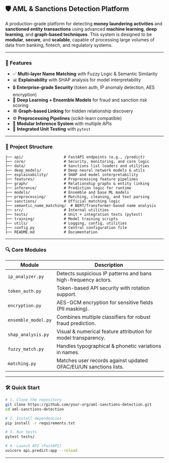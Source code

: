 ## 🛡️ AML & Sanctions Detection Platform

A production-grade platform for detecting **money laundering activities** and **sanctioned entity transactions** using advanced **machine learning**, **deep learning**, and **graph-based techniques**.
This system is designed to be **modular**, **secure**, and **scalable**, capable of processing large volumes of data from banking, fintech, and regulatory systems.

---

### 🚀 Features

* ✅ **Multi-layer Name Matching** with Fuzzy Logic & Semantic Similarity
* 📊 **Explainability** with SHAP analysis for model interpretability
* 🔒 **Enterprise-grade Security** (token auth, IP anomaly detection, AES encryption)
* 🧠 **Deep Learning + Ensemble Models** for fraud and sanction risk scoring
* 🕸️ **Graph-based Linking** for hidden relationship discovery
* ⚙️ **Preprocessing Pipelines** (scikit-learn compatible)
* 🔬 **Modular Inference System** with multiple APIs
* 🧪 **Integrated Unit Testing** with `pytest`

---

### 📁 Project Structure

```
├── api/                  # FastAPI endpoints (e.g., /predict)
├── core/                 # Security, monitoring, and core logic
├── data/                 # Sanctions list loaders and utilities
├── deep_models/          # Deep neural network models & utils
├── explainability/       # SHAP and model interpretability
├── features/             # Preprocessing feature pipelines
├── graph/                # Relationship graphs & entity linking
├── inference/            # Prediction logic for runtime
├── models/               # Ensemble and base ML models
├── preprocessing/        # Matching, cleaning, and text parsing
├── sanctions/            # Official matching logic
├── semantic_name_matching/  # BERT/Transformer-based name analysis
├── src/                  # Internal utilities
├── tests/                # Unit + integration tests (pytest)
├── training/             # Model training scripts
├── utils/                # Logging, config, utilities
├── config.py             # Central configuration file
├── README.md             # Documentation
```

---

### 🔍 Core Modules

| Module              | Description                                                      |
| ------------------- | ---------------------------------------------------------------- |
| `ip_analyzer.py`    | Detects suspicious IP patterns and bans high-frequency actors.   |
| `token_auth.py`     | Token-based API security with rotation support.                  |
| `encryption.py`     | AES-GCM encryption for sensitive fields (PII masking).           |
| `ensemble_model.py` | Combines multiple classifiers for robust fraud prediction.       |
| `shap_analysis.py`  | Visual & numerical feature attribution for model transparency.   |
| `fuzzy_match.py`    | Handles typographical & phonetic variations in names.            |
| `matching.py`       | Matches user records against updated OFAC/EU/UN sanctions lists. |

---

### 🛠️ Quick Start

```bash
# 1. Clone the repository
git clone https://github.com/your-org/aml-sanctions-detection.git
cd aml-sanctions-detection

# 2. Install dependencies
pip install -r requirements.txt

# 3. Run tests
pytest tests/

# 4. Launch API (FastAPI)
uvicorn api.predict:app --reload
```

---

